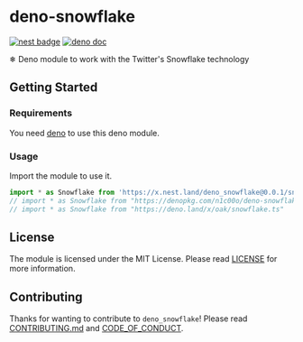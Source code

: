 # deno-snowflake

[![nest badge](https://nest.land/badge.svg)](https://nest.land/package/deno_snowflake) [![deno doc](https://doc.deno.land/badge.svg)](https://doc.deno.land/https/deno.land/x/deno_snowflake/snowflake.ts)

❄ Deno module to work with the Twitter's Snowflake technology

## Getting Started

### Requirements

You need [deno](https://deno.land/) to use this deno module.

### Usage

Import the module to use it.

```ts
import * as Snowflake from 'https://x.nest.land/deno_snowflake@0.0.1/snowflake.ts';
// import * as Snowflake from "https://denopkg.com/n1c00o/deno-snowflake/snowflake.ts"
// import * as Snowflake from "https://deno.land/x/oak/snowflake.ts"
```

## License

The module is licensed under the MIT License. Please read [LICENSE](LICENSE) for more information.

## Contributing

Thanks for wanting to contribute to `deno_snowflake`! Please read [CONTRIBUTING.md](CONTRIBUTING.md) and [CODE_OF_CONDUCT](CODE_OF_CONDUCT).
